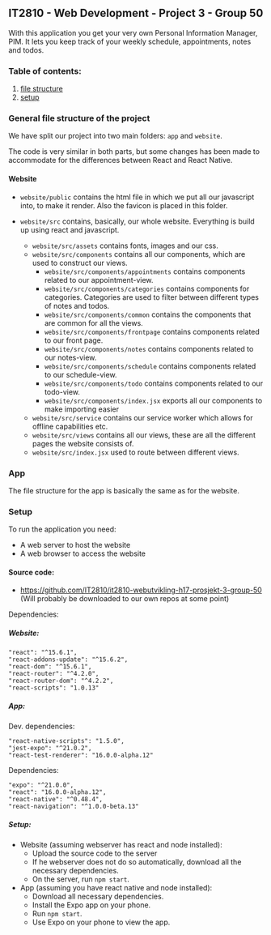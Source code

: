 ## IT2810 - Web Development - Project 3 - Group 50

With this application you get your very own Personal Information Manager, PIM. 
It lets you keep track of your weekly schedule, appointments, notes and todos.

### Table of contents:
1. [file structure](#FileStruct)
2. [setup](#Setup)

### General file structure of the project <a name="FileStruct"></a>
We have split our project into two main folders: `app` and `website`.

The code is very similar in both parts,
but some changes has been made 
to accommodate for the differences between React and React Native.

#### Website
* `website/public` contains the html file in which we put all our javascript into,
 to make it render. Also the favicon is placed in this folder.
 
* `website/src` contains, basically, our whole website. Everything is build up using react and javascript.
    * `website/src/assets` contains fonts, images and our css.
    * `website/src/components` contains all our components, which are used to construct our views.
        * `website/src/components/appointments` contains components related to our appointment-view.
        * `website/src/components/categories` contains components for categories. 
        Categories are used to filter between different types of notes and todos.
        * `website/src/components/common` contains the components that are common for all the views.
        * `website/src/components/frontpage` contains components related to our front page.
        * `website/src/components/notes` contains  components related to our notes-view.
        * `website/src/components/schedule` contains components related to our schedule-view.
        * `website/src/components/todo` contains components related to our todo-view.
        * `website/src/components/index.jsx` exports all our components to make importing easier
    * `website/src/service` contains our service worker which allows for offline capabilities etc.
    * `website/src/views` contains all our views, these are all the different pages the website consists of.
    * `website/src/index.jsx` used to route between different views.
    

### App
The file structure for the app is basically the same as for the website.


### Setup <a name="Setup"></a>
To run the application you need:
* A web server to host the website
* A web browser to access the website

#### Source code:
* https://github.com/IT2810/it2810-webutvikling-h17-prosjekt-3-group-50 (Will probably be downloaded to our own repos at some point)

Dependencies:

##### Website:

    "react": "^15.6.1",
    "react-addons-update": "^15.6.2",
    "react-dom": "^15.6.1",
    "react-router": "^4.2.0",
    "react-router-dom": "^4.2.2",
    "react-scripts": "1.0.13"

##### App:

Dev. dependencies:

    "react-native-scripts": "1.5.0",
    "jest-expo": "^21.0.2",
    "react-test-renderer": "16.0.0-alpha.12"

Dependencies:

    "expo": "^21.0.0",
    "react": "16.0.0-alpha.12",
    "react-native": "^0.48.4",
    "react-navigation": "^1.0.0-beta.13"
    
    
##### Setup:
* Website (assuming webserver has react and node installed):
    * Upload the source code to the server
    * If he webserver does not do so automatically, download all the necessary dependencies.
    * On the server,  run `npm start`.
* App (assuming you have react native and node installed):
    * Download all necessary dependencies.
    * Install the Expo app on your phone.
    * Run `npm start`.
    * Use Expo on your phone to view the app.


